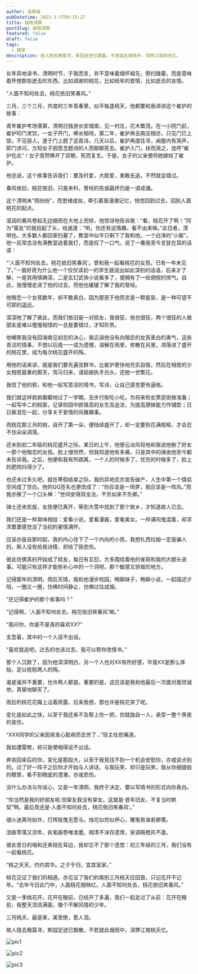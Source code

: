 ```yaml
---
author: 浥青城
pubDatetime: 2023-3-5T00:15:27
title: 烟雨深葬
postSlug: 烟雨深葬
featured: false
draft: false
tags:
  - 随笔
description: 故人隐去晚莫寻，斯园足迹已飘散。不若就此烟雨中，深弊江南桃夭忆。
---
```




长年异地读书，清明时节，于我而言，并不意味着缅怀祖先，祭扫陵墓，而是意味着怀想那些逝去的东西，比如调谢的桃花，比如经年的爱情，比如逝去的友情。

“人面不知何处去，桃花依旧笑春风。”

三月，三个三月，共度的三年青春里，似平每逢桃天，他都要和我讲讲这个崔护的故事：

青年崔护考场落第，清明日独游长安城南，见一村庄，花木繁茂。在一小院门前，崔护叩门求饮，一女子开门，捧水相待。第二年，崔护再去南庄相访，只见门已上锁，不见丽人，遂于门上题了这首诗。几天以后，崔护再度往寻，闻屋内有哭声，即门求问，方知女子因思念题诗的人而郁郁死去。崔护入门，扶而哭之，连呼“崔护在此”！女子竞然睁开了双眼，死而复生。于是，女子的父亲便将她嫁给了崔护。

他总说，这个故事告诉我们：要及时爱，大胆爱，勇敢去追，不然就会错过。

春风依旧，桃花依旧，只是未料，曾经的告诚最终仍是一语成谶。

这个清明未“雨纷纷”，而思绪成丝，牵引着我漫潮记忆，恍惚回到过去，回到人面桃花的起点。

湿润的春风卷起无边细雨在大地上兜转，他惊讶地告诉我：“看，桃花开了啊！”同为“窗友”的我拾起了头，戏谑道：“哟，你还有这情趣，看不出来嘛。”此日者，清明也。大多数人都回家扫墓了，教室中似平只剩下了我和他，一个白净的“小厮”。他一反常态没有满教室追着我打，而是叹了一口气，说了一番我至今言犹在耳的话语：

“‘人面不知何处去，桃花依旧笑春风’。曾和我一起看桃花的女孩，已有一年未见了。”一直好奇为什么他一个仅仅读初一的学生就说出如此深刻的话语，后来才了解，一是其用情确深，二是玄幻武侠小说看多了，便拥有了一些倜傥的侠气。自此，我慢慢走进了他的过去，而他也缓缓了解了我的曾经。

他暗恋一个女孩数年，却不敢表白，因为那孩于他而言是一颗星辰，是一种可望不可即的遥远。

深深地了解了彼此，而我们依旧是一对损友，我很狂，他也很狂，两个很狂的人做朋友是难以惺惺相惜的一总是要错过，才知珍贵。

他嘲笑我没有回海南见初恋的决心，我讥讽他没有向暗恋的女孩表白的勇气，这些青涩的情事，不想以后竟一一成为遗憾，溶解在雨里，弥散在风里，凋落进了盛开的桃花里，成为每次桃花盛开的殇。

用他的话来讲，就是我们要先遍览群书，比崔护更快地充实自我，然后在相思的少女相思最重的那天，驾马归来，请姑娘执手白头，还她一世繁花。

我信了他的邪，和他一起写意淫的情书，写诗，让自己感觉更有逼格。

我们就这样疯疯癫癫地过了一学期，去步行街吃小吃，为将来和女票逛街做准备；一起写中二的档案，记录校园中颜值高的女生及追法，为提高撩妹能力作铺垫；日日厮混在一起，分享关乎爱情的风雅趣事。

而桃花那三月的桃，自开了第一朵，便陆续盛开了，却一定要到花满枝桠，才会忍不住朵朵凋落。

还未到初二年级的桃花盛开之际，某日的上午，他便云淡风轻地和我说他删了好友一那个他暗恋的女孩。脸上很坦然，但我知道他有多痛，只是其中的缘由他至今都未告诉我。之后，他便和我有所疏离，一个人的时候多了，忧伤的时候多了，脸上的肥肉抖得少了。

也还未过多久吧，就在寒假结束之际，我的异地恋亦宣告破产，人生中第一个情侣空间成了空白。他的QQ签名也更改成了：“你应该是一场梦，我应该是一阵风。”而我亦换了一个口头禅：“世间安得双全法，不负如来不负卿。”

骑士还未凯旋，女孩便已离开，等到大雪中找到了那个故乡，才知道故人已去。

我们还是一样臭味相投：爱看小说，爱看漫画，爱看美女。一样课间鬼混着，却浑浑噩噩感觉没了当初的豪情满怀。

应该亦是自那时起，我的内心住下了一个内向的小孩。我想扎西拉姆一定是骗人的，斯人没有给我诗情，却给了我悲伤。

彼此仿佛真的开始成了损友，每日有互怼，大多围绕着他的雀斑和我的大额头说事。可能只有这样才能弥补心中的一个洞吧，那个敏感又骄做的地方。

记得那年的清明，雨后天晴，我和他漫步校园，畅聊妹子，畅聊小说，一起描述夕阳，一圈又一圈，仿佛时间静止，仿佛过往成烟。

“还记得崔护的那个故事吗？”

“记得啊，‘人面不知何处去，桃花依旧笑春风’嘛。”

“我问你，你是不是真的喜欢XX?”

支吾着，其中的一个人说不出话。

“喜欢就追吧，过去的也该过去，我可以帮你改情书。”

那个人沉默了，因为他深深明白，另一个人也对XX有所好感，毕竟XX是那么体贴，足以抚慰两人的殇。

谁是谁并不重要，也许两人都是。重要的是，这应该是我和他最后一次面对面坦诚地，真挚地聊天了。

雨后的桃花花瓣上沾着雨露，后来我想，那也许是桃花哭了呢。

变化是如此之快，以至于我还来不及帮上你一把，你就独自一人，承受一整个黑夜的哀伤。

“XXX同学的父亲因突发心脏病而去世了…”班主任悲痛道。

我如遭雷劈，却只是哽咽得说不出话。

奔丧回来后的你，变化是那般大，以至于我竞找不到一个机会安慰你，亦或说点别的。过了好一阵子之后你才开始与人讲话，与我玩笑，却只是玩笑，我从你细缝般的眼里，看不到眼底的澄澈，亦或悲伤。

没什么办法与你谈心，又是一年清明，我终于决定，要以写情书的形式向你表白。

“你当然是我的好朋友啦.但挚友我没有挚友。这就是·昔年旧友，不复当时默契”啊。最后竞还是·人面不知何处去，桃花依旧笑春风’。”

烟火迷离何如许，灯辉摇曳无愿与。烛花似剪似伊心，雕笔若诛若卿荑。

泪痕零落又流年，执笔画卷唯泼墨。相清不沫存遗恨，泉调梧栖风不逢。

彼此昔日的唱和还素绕在耳边，我却忘不了那个遗悠：初三年级的三月，我们没有一起看桃花。

“桃之天天，灼灼其华。之子于归，宜其室家。”

桃花见证了我们的相遇，亦见证了我们的离别三月桃天应回首，只记花开不记年。“去年今日此门中，人面桃花相映红。人面不知何处去，桃花依旧笑春风。”

又是一季桃花开，花开在眼前，已经开了多遍，我们一起走过了从前：花开在眼前，我整天泪流满面，像个不解风情的少年。

三月桃夭，最是美，美至绝，惹人泪。

故人隐去晚莫寻，斯园足迹已飘散。不若就此烟雨中，深弊江南桃夭忆。
<!-- ![图1](/post_picture/7-1.jpeg)
![图2](/post_picture/7-2.jpeg)
![图3](/post_picture/7-3.jpeg) -->

![pic1](../../assets/images/informal-essay/7-1.jpeg)

![pic2](../../assets/images/informal-essay/7-2.jpeg)

![pic3](../../assets/images/informal-essay/7-3.jpeg)